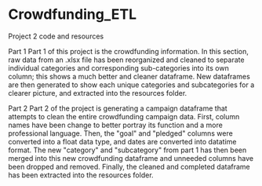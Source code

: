 # Crowdfunding_ETL
Project 2 code and resources

Part 1
Part 1 of this project is the crowdfunding information. In this section, raw data from an .xlsx file has been reorganized and cleaned to separate individual categories and corresponding sub-categories into its own column; this shows a much better and cleaner dataframe. New dataframes are then generated to show each unique categories and subcategories for a clearer picture, and extracted into the resources folder.

Part 2
Part 2 of the project is generating a campaign dataframe that attempts to clean the entire crowdfunding campaign data. First, column names have been change to better portray its function and a more professional language. Then, the "goal" and "pledged" columns were converted into a float data type, and dates are converted into datatime format. The new "category" and "subcategory" from part 1 has then been merged into this new crowdfunding dataframe and unneeded columns have been dropped and removed. Finally, the cleaned and completed dataframe has been extracted into the resources folder.
